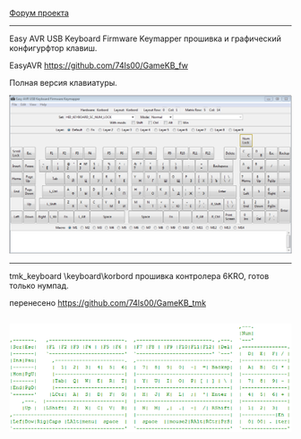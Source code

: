 [Форум проекта](http://forum.geekboards.ru/index.php?topic=13140)

------------------------------------------------------------------------------------

Easy AVR USB Keyboard Firmware Keymapper 
прошивка и графический конфигурфтор клавиш.

EasyAVR https://github.com/74ls00/GameKB_fw

Полная версия клавиатуры.
  
![](https://raw.githubusercontent.com/74ls00/GameKB_fw/master/EasyAVR/eavrkfk.png)



------------------------------------------------------------------------------------

tmk_keyboard \keyboard\korbord прошивка контролера 6KRO, готов только нумпад.

перенесено https://github.com/74ls00/GameKB_tmk

![](https://raw.githubusercontent.com/74ls00/GameKB_tmk/master/keyboard/tmk.png)
------------------------------------------------------------------------------------
